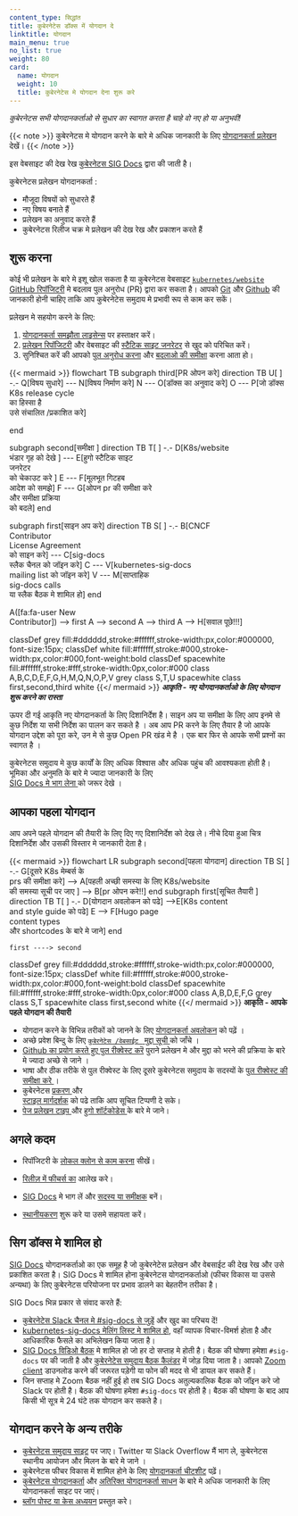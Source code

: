 ```yaml
---
content_type: सिद्धांत
title: कुबेरनेटेस डॉक्स में योगदान दे
linktitle: योगदान
main_menu: true
no_list: true
weight: 80
card:
  name: योगदान
  weight: 10
  title: कुबेरनेटेस मे योगदान देना शुरू करे
---
```


<!-- अवलोकन  -->

*कुबेरनेटस सभी योगदानकर्ताओ से सुधार का स्वागत करता है चाहे वो नए हो या अनुभवी!*

{{< note  >}}
कुबेरनेटस मे योगदान करने के बारे मे अधिक जानकारी के लिए 
[योगदानकर्ता प्रलेखन](https://www.kubernetes.dev/docs/) देखें।
{{< /note  >}}

इस वेबसाइट की देख रेख [कुबेरनेटस SIG Docs](/docs/contribute/#get-involved-with-sig-docs) द्वारा की जाती है।

कुबेरनेटस प्रलेखन योगदानकर्ता :

- मौजूदा विषयों को सुधारते हैं 
- नए विषय बनाते हैं  
- प्रलेखन का अनुवाद करते हैं 
- कुबेरनेटस रिलीज चक्र मे प्रलेखन की देख रेख और प्रकाशन करते हैं



<!-- body -->

## शुरू करना 

कोई भी प्रलेखन के बारे मे इशू खोल सकता है या कुबेरनेटस वेबसाइट 
[`kubernetes/website` GitHub रिपॉजिटरी](https://github.com/kubernetes/website) 
मे बदलाव पुल अनुरोध (PR) द्वारा कर सकता है। 
आपको [Git](https://git-scm.com/) और 
[Github](https://lab.github.com/) 
की जानकारी होनी चाहिए ताकि आप कुबेरनेटेस समुदाय मे प्रभावी रूप से काम कर सकें। 

प्रलेखन मे सहयोग करने के लिए:

1. [योगदानकर्ता समझौता लाइसेन्स](https://github.com/kubernetes/community/blob/master/CLA.md) पर हस्ताक्षर करें। 
2. [प्रलेखन रिपॉजिटरी](https://github.com/kubernetes/website) 
   और वेबसाइट की [स्टैटिक साइट जनरेटर](https://gohugo.io) से खुद को परिचित करें। 
3. सुनिश्चित करें की आपको 
   [पुल अनुरोध करना](/docs/contribute/new-content/open-a-pr/) और 
   [बदलाओ की समीक्षा](/docs/contribute/review/reviewing-prs/) करना आता हो। 

<!-- See https://github.com/kubernetes/website/issues/28808 for live-editor URL to this figure -->
<!-- You can also cut/paste the mermaid code into the live editor at https://mermaid-js.github.io/mermaid-live-editor to play around with it -->

{{< mermaid >}}
flowchart TB
subgraph third[PR ओपन करे]
direction TB
U[ ] -.-
Q[विषय सुधारे] --- N[विषय निर्माण करे]
N --- O[डॉक्स का अनुवाद करे]
O --- P[जो डॉक्स K8s release cycle <br> का हिस्सा है <br> उसे संचालित /प्रकाशित करे]

end

subgraph second[समीक्षा ]
direction TB
   T[ ] -.-
   D[K8s/website<br>भंडार गृह  को देखे ] --- E[हुगो स्टैटिक साइट<br>जनरेटर <br>को चेकाउट करे ]
   E --- F[मूलभूत गिटहब <br>आदेश को समझे]
   F --- G[ओपन pr की समीक्षा करे <br>और समीक्षा प्रक्रिया  <br>को बदले]
end

subgraph first[साइन अप करे]
    direction TB
    S[ ] -.-
    B[CNCF<br>Contributor<br>License Agreement <br> को साइन करे] --- C[sig-docs<br>स्लैक चैनल को जॉइन करे] 
    C --- V[kubernetes-sig-docs<br>mailing list को जॉइन करे]
    V --- M[साप्ताहिक <br>sig-docs calls<br>या स्लैक बैठक मे शामिल हो]
end

A([fa:fa-user New<br>Contributor]) --> first
A --> second
A --> third
A --> H[सवाल पूछे!!!]


classDef grey fill:#dddddd,stroke:#ffffff,stroke-width:px,color:#000000, font-size:15px;
classDef white fill:#ffffff,stroke:#000,stroke-width:px,color:#000,font-weight:bold
classDef spacewhite fill:#ffffff,stroke:#fff,stroke-width:0px,color:#000
class A,B,C,D,E,F,G,H,M,Q,N,O,P,V grey
class S,T,U spacewhite
class first,second,third white
{{</ mermaid >}}
***आकृति  - नए योगदानकर्ताओ के लिए योगदान शुरू करने का रास्ता***

ऊपर दी गई आकृति नए योगदानकर्ता के लिए दिशानिर्देश है।  साइन अप या समीक्षा के लिए आप इनमे से कुछ निर्देश या सभी निर्देश का पालन कर सकते है । अब आप PR करने के लिए तैयार है जो आपके योगदान उद्देश को पूरा करे, उन मे से कुछ Open PR खंड मे है । एक बार फिर से आपके सभी प्रश्नों का स्वागत है । 

कुबेरनेटस समुदाय मे कुछ कार्यों के लिए अधिक विश्वास और अधिक पहुंच की आवश्यकता होती है। भूमिका और अनुमति के बारे मे ज्यादा जानकारी के लिए  
 [SIG Docs मे भाग लेना ](/docs/contribute/participate/) को जरूर देखे । 

## आपका पहला योगदान 

आप अपने पहले योगदान की तैयारी के लिए दिए गए दिशानिर्देश को देख ले। नीचे दिया हुआ चित्र दिशानिर्देश और उसकी विस्तार मे जानकारी देता है। 

<!-- See https://github.com/kubernetes/website/issues/28808 for live-editor URL to this figure -->
<!-- You can also cut/paste the mermaid code into the live editor at https://mermaid-js.github.io/mermaid-live-editor to play around with it -->

{{< mermaid >}}
flowchart LR
    subgraph second[पहला योगदान]
    direction TB
    S[ ] -.-
    G[दूसरे K8s मेम्बर्स के <br> prs की समीक्षा करे] -->
    A[पहली अच्छी समस्या के लिए K8s/website<br>की समस्या सूची पर जाए ] --> B[pr ओपन करे!!]
    end
    subgraph first[सूचित तैयारी ]
    direction TB
       T[ ] -.-
       D[योगदान अवलोकन को पढे] -->E[K8s content<br>and style guide को पढे]
       E --> F[Hugo page<br>content types<br>और shortcodes के बारे मे जाने]
    end
    

    first ----> second
     

classDef grey fill:#dddddd,stroke:#ffffff,stroke-width:px,color:#000000, font-size:15px;
classDef white fill:#ffffff,stroke:#000,stroke-width:px,color:#000,font-weight:bold
classDef spacewhite fill:#ffffff,stroke:#fff,stroke-width:0px,color:#000
class A,B,D,E,F,G grey
class S,T spacewhite
class first,second white
{{</ mermaid >}}
**आकृति - आपके पहले योगदान की तैयारी**

- योगदान करने के विभिन्न तरीकों को जानने के लिए  [योगदानकर्ता अवलोकन](/docs/contribute/new-content/overview/) को पढ़ें । 
- अच्छे प्रवेश बिन्दु के लिए  [`कुबेरनेटेस /वेबसाईट ` मुद्दा सूची ](https://github.com/kubernetes/website/issues/)
  को जाँचे । 
- [Github का प्रयोग करते हुए पुल रीक्वेस्ट करॆ](/docs/contribute/new-content/open-a-pr/#changes-using-github) पुराने प्रलेखन मे और मुद्दा को भरने की प्रक्रिया के बारे मे ज्यादा अच्छे से जाने । 
- भाषा और ठीक तरीके से पुल रीक्वेस्ट के लिए दूसरे कुबेरनेटस समुदाय के सदस्यों के [पुल रीक्वेस्ट की समीक्षा करे ](/docs/contribute/review/reviewing-prs/) । 
- कुबेरनेटस [प्रकरण ](/docs/contribute/style/content-guide/) और  
  [स्टाइल मार्गदर्शक](/docs/contribute/style/style-guide/) को पढे ताकि आप सूचित टिप्पणी दे सके। 
- [पेज प्रलेखन टाइप ](/docs/contribute/style/page-content-types/)
  और  [हुगो शॉर्टकोडेस ](/docs/contribute/style/hugo-shortcodes/) के बारे मे जाने। 

## अगले कदम 

- रिपॉजिटरी के [लोकल क्लोन से काम करना](/docs/contribute/new-content/open-a-pr/#fork-the-repo)
  सीखें। 
- [रिलीज़ में फीचर्स का](/docs/contribute/new-content/new-features/) आलेख करे। 
- [SIG  Docs](/docs/contribute/participate/) मे भाग लें और
  [सदस्य या समीक्षक](/docs/contribute/participate/roles-and-responsibilities/) बनें। 
                       
- [स्थानीयकरण](/docs/contribute/localization/) शुरू करे या उसमे सहायता करें। 

## सिग डॉक्स मे शामिल हो 

[SIG Docs](/docs/contribute/participate/) योगदानकर्ताओ का एक समूह है 
जो कुबेरनेटेस प्रलेखन और वेबसाईट की देख रेख और उसे प्रकाशित करता है। 
SIG Docs मे शामिल होना कुबेरनेटस योगदानकर्ताओ (फीचर विकास या उससे अन्यथा) के लिए 
कुबेरनेटस परियोजना पर प्रभाव डालने का बेहतरीन तरीका है। 

SIG Docs भिन्न प्रकार से संवाद करते हैं:

- [कुबेरनेटेस Slack चैनल मे #sig-docs से जुड़ें](https://slack.k8s.io/) और खुद का परिचय दें! 
- [kubernetes-sig-docs मेलिंग लिस्ट मे शामिल हो](https://groups.google.com/forum/#!forum/kubernetes-sig-docs),
  वहाँ व्यापक विचार-विमर्श होता है और आधिकारिक फैसले का अभिलेखन किया जाता है।
- [SIG Docs विडिओ बैठक](https://github.com/kubernetes/community/tree/master/sig-docs) मे शामिल हो जो हर दो सप्ताह मे होती है। बैठक की घोषणा हमेशा `#sig-docs`  पर की जाती है और [कुबेरनेटेस समुदाय बैठक कैलंडर](https://calendar.google.com/calendar/embed?src=cgnt364vd8s86hr2phapfjc6uk%40group.calendar.google.com&ctz=America/Los_Angeles) में जोड़ दिया जाता है। आपको [Zoom client](https://zoom.us/download) डाउनलोड करने की जरूरत पड़ेगी या फोन की मदद से भी डायल कर सकते हैं। 
- जिन सप्ताह मे Zoom बैठक नहीं हुई हो तब SIG Docs अतुल्यकालिक बैठक को जॉइन करे जो Slack पर होती है। बैठक की घोषणा हमेशा `#sig-docs` पर होती है। बैठक की घोषणा के बाद आप किसी भी सूत्र मे 24 घंटे तक योगदान कर सकते है।

## योगदान करने के अन्य तरीके 

- [कुबेरनेटस समुदाय साइट](/community/) पर जाए। Twitter या Slack Overflow मैं भाग ले, कुबेरनेटस स्थानीय आयोजन और मिलन के बारे मे जाने । 
- कुबेरनेटस फीचर विकास में शामिल होने के लिए [योगदानकर्ता चीटशीट](https://www.kubernetes.dev/docs/contributor-cheatsheet/) पढ़ें। 
- [कुबेरनेटस योगदानकर्ता](https://www.kubernetes.dev/) और [अतिरिक्त योगदानकर्ता साधन](https://www.kubernetes.dev/resources/) के बारे मे अधिक जानकारी के लिए योगदानकर्ता साइट पर जाएं। 
- [ब्लॉग पोस्ट या केस अध्ययन](/docs/contribute/new-content/blogs-case-studies/) प्रस्तुत करे। 

